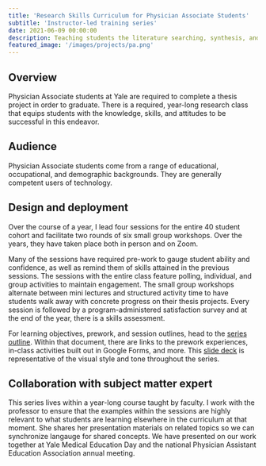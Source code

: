 ```yaml
---
title: 'Research Skills Curriculum for Physician Associate Students'
subtitle: 'Instructor-led training series'
date: 2021-06-09 00:00:00
description: Teaching students the literature searching, synthesis, and management skills needed to complete a thesis. 
featured_image: '/images/projects/pa.png'
---
```



## Overview
Physician Associate students at Yale are required to complete a thesis project in order to graduate. There is a required, year-long research class that equips students with the knowledge, skills, and attitudes to be successful in this endeavor. 

## Audience
Physician Associate students come from a range of educational, occupational, and demographic backgrounds. They are generally competent users of technology. 

## Design and deployment

Over the course of a year, I lead four sessions for the entire 40 student cohort and facilitate two rounds of six small group workshops. Over the years, they have taken place both in person and on Zoom. 

Many of the sessions have required pre-work to gauge student ability and confidence, as well as remind them of skills attained in the previous sessions. The sessions with the entire class feature polling, individual, and group activities to maintain engagement. The small group workshops alternate between mini lectures and structured activity time to have students walk away with concrete progress on their thesis projects. Every session is followed by a program-administered satisfaction survey and at the end of the year, there is a skills assessment. 

For learning objectives, prework, and session outlines, head to the [series outline](https://drive.google.com/file/d/1wKZ0Mi31XgT85Of37dVZ8ZQBqE86O9YK/view?usp=sharing). Within that document, there are links to the prework experiences, in-class activities built out in Google Forms, and more. This [slide deck](https://docs.google.com/presentation/d/1PdzaTL8gg6fYVxma4PsGJVgBoZPz_lv50u4tfVOg4nQ/edit?usp=sharing) is representative of the visual style and tone throughout the series. 

## Collaboration with subject matter expert

This series lives within a year-long course taught by faculty. I work with the professor to ensure that the examples within the sessions are highly relevant to what students are learning elsewhere in the curriculum at that moment. She shares her presentation materials on related topics so we can synchronize langauge for shared concepts. We have presented on our work together at Yale Medical Education Day and the national Physician Assistant Education Association annual meeting. 


